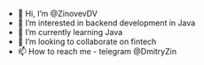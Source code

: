 - 👋 Hi, I’m @ZinovevDV
- 👀 I’m interested in backend development in Java
- 🌱 I’m currently learning Java
- 💞️ I’m looking to collaborate on fintech
- 📫 How to reach me - telegram @DmitryZin

<!---
ZinovevDV/ZinovevDV is a ✨ special ✨ repository because its `README.md` (this file) appears on your GitHub profile.
You can click the Preview link to take a look at your changes.
--->
